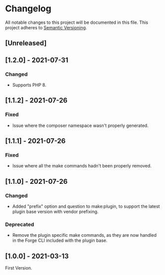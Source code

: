 # Changelog

All notable changes to this project will be documented in this file. This project adheres to [Semantic Versioning](https://semver.org/spec/v2.0.0.html).

## [Unreleased]

## [1.2.0] - 2021-07-31

### Changed

- Supports PHP 8.

## [1.1.2] - 2021-07-26

### Fixed

- Issue where the composer namespace wasn't properly generated.

## [1.1.1] - 2021-07-26

### Fixed

- Issue where all the make commands hadn't been properly removed.

## [1.1.0] - 2021-07-26

### Changed

- Added "prefix" option and question to make:plugin, to support the latest plugin base version with vendor prefixing.

### Deprecated

- Remove the plugin specific make commands, as they are now handled in the Forge CLI included with the plugin base.

## [1.0.0] - 2021-03-13

First Version.
